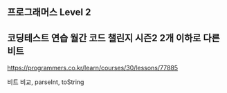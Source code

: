 ## 프로그래머스 Level 2

## 코딩테스트 연습 월간 코드 챌린지 시즌2 2개 이하로 다른 비트

https://programmers.co.kr/learn/courses/30/lessons/77885

비트 비교, parseInt, toString
